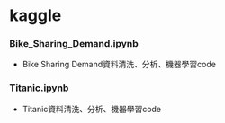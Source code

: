 # kaggle

### Bike_Sharing_Demand.ipynb
* Bike Sharing Demand資料清洗、分析、機器學習code

### Titanic.ipynb
* Titanic資料清洗、分析、機器學習code
